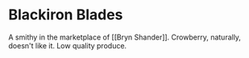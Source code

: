 # Blackiron Blades
A smithy in the marketplace of [[Bryn Shander]]. Crowberry, naturally, doesn't like it. Low quality produce.